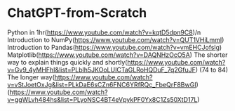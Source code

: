# ChatGPT-from-Scratch

Python in 1hr(https://www.youtube.com/watch?v=kqtD5dpn9C8)/n
Introduction to NumPy(https://www.youtube.com/watch?v=QUT1VHiLmmI)
Introduction to Pandas(https://www.youtube.com/watch?v=vmEHCJofslg)
Matplotlib(https://www.youtube.com/watch?v=DAQNHzOcO5A)
The shorter way to explain things quickly and shortly(https://www.youtube.com/watch?v=Gv9_4yMHFhI&list=PLblh5JKOoLUICTaGLRoHQDuF_7q2GfuJF) (74 to 84)
The longer way(https://www.youtube.com/watch?v=vStJoetOxJg&list=PLkDaE6sCZn6FNC6YRfRQc_FbeQrF8BwGI) (https://www.youtube.com/watch?v=ggWLvh484hs&list=PLyoNSC4BT4eVpykPF0Yx8C1Zs50XtD17L)


